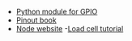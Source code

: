 - [Python module for GPIO](https://pythonhosted.org/RPIO/)
- [Pinout book](https://pinouts.org/)
- [Node website](https://n-o-d-e.net/pinouts.html)
-[Load cell tutorial](https://youtu.be/lWFiKMSB_4M)